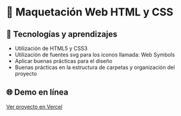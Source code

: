 # 🚀 Maquetación Web HTML y CSS

## 🧠 Tecnologías y aprendizajes

- Utilización de HTML5 y CSS3
- Utilización de fuentes svg para los iconos llamada: Web Symbols
- Aplicar buenas prácticas para el diseño
- Buenas prácticas en la estructura de carpetas y organización del proyecto

## 🌐 Demo en línea

[Ver proyecto en Vercel](https://maquetacion-web-seven.vercel.app/)

